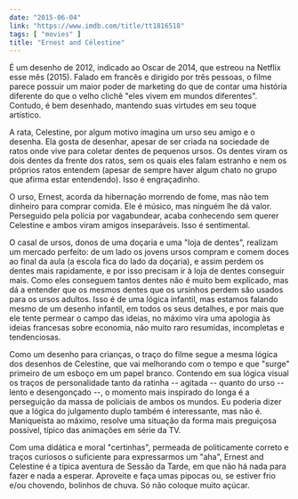 ```yaml
---
date: "2015-06-04"
link: "https://www.imdb.com/title/tt1816518"
tags: [ "movies" ]
title: "Ernest and Célestine"
---
```

É um desenho de 2012, indicado ao Oscar de 2014, que estreou na Netflix esse mês (2015). Falado em francês e dirigido por três pessoas, o filme parece possuir um maior poder de marketing do que de contar uma história diferente do que o velho clichê "eles vivem em mundos diferentes". Contudo, é bem desenhado, mantendo suas virtudes em seu toque artístico.

A rata, Celestine, por algum motivo imagina um urso seu amigo e o desenha. Ela gosta de desenhar, apesar de ser criada na sociedade de ratos onde vive para coletar dentes de pequenos ursos. Os dentes viram os dois dentes da frente dos ratos, sem os quais eles falam estranho e nem os próprios ratos entendem (apesar de sempre haver algum chato no grupo que afirma estar entendendo). Isso é engraçadinho.

O urso, Ernest, acorda da hibernação morrendo de fome, mas não tem dinheiro para comprar comida. Ele é músico, mas ninguém lhe dá valor. Perseguido pela polícia por vagabundear, acaba conhecendo sem querer Celestine e ambos viram amigos inseparáveis. Isso é sentimental.

O casal de ursos, donos de uma doçaria e uma "loja de dentes", realizam um mercado perfeito: de um lado os jovens ursos compram e comem doces ao final da aula (a escola fica do lado da doçaria), e assim perdem os dentes mais rapidamente, e por isso precisam ir à loja de dentes conseguir mais. Como eles conseguem tantos dentes não é muito bem explicado, mas dá a entender que os mesmos dentes que os ursinhos perdem são usados para os ursos adultos. Isso é de uma lógica infantil, mas estamos falando mesmo de um desenho infantil, em todos os seus detalhes, e por mais que ele tente permear o campo das ideias, no máximo vira uma apologia às ideias francesas sobre economia, não muito raro resumidas, incompletas e tendenciosas.

Como um desenho para crianças, o traço do filme segue a mesma lógica dos desenhos de Celestine, que vai melhorando com o tempo e que "surge" primeiro de um esboço em um papel branco. Contendo em sua lógica visual os traços de personalidade tanto da ratinha -- agitada -- quanto do urso -- lento e desengonçado --, o momento mais inspirado do longa é a perseguição da massa de policiais de ambos os mundos. Eu poderia dizer que a lógica do julgamento duplo também é interessante, mas não é. Maniqueísta ao máximo, resolve uma situação da forma mais preguiçosa possível, típico das animações em série da TV.

Com uma didática e moral "certinhas", permeada de politicamente correto e traços curiosos o suficiente para expressarmos um "aha", Ernest and Celestine é a típica aventura de Sessão da Tarde, em que não há nada para fazer e nada a esperar. Aproveite e faça umas pipocas ou, se estiver frio e/ou chovendo, bolinhos de chuva. Só não coloque muito açúcar.
